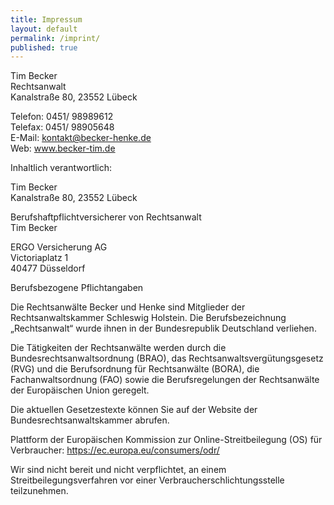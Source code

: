 ```yaml
---
title: Impressum
layout: default
permalink: /imprint/
published: true
---
```


Tim Becker\
Rechtsanwalt\
Kanalstraße 80, 23552 Lübeck

Telefon: 0451/ 98989612\
Telefax: 0451/ 98905648\
E-Mail: kontakt@becker-henke.de\
Web: www.becker-tim.de

Inhaltlich verantwortlich:

Tim Becker\
Kanalstraße 80, 23552 Lübeck

Berufshaftpflichtversicherer von Rechtsanwalt\
Tim Becker

ERGO Versicherung AG\
Victoriaplatz 1\
40477 Düsseldorf

Berufsbezogene Pflichtangaben

Die Rechtsanwälte Becker und Henke sind Mitglieder der Rechtsanwaltskammer Schleswig Holstein. Die Berufsbezeichnung „Rechtsanwalt“ wurde ihnen in der Bundesrepublik Deutschland verliehen.

Die Tätigkeiten der Rechtsanwälte werden durch die Bundesrechtsanwaltsordnung (BRAO), das Rechtsanwaltsvergütungsgesetz (RVG) und die Berufsordnung für Rechtsanwälte (BORA), die Fachanwaltsordnung (FAO) sowie die Berufsregelungen der Rechtsanwälte der Europäischen Union geregelt.

Die aktuellen Gesetzestexte können Sie auf der Website der Bundesrechtsanwaltskammer abrufen.

Plattform der Europäischen Kommission zur Online-Streitbeilegung (OS) für Verbraucher: <https://ec.europa.eu/consumers/odr/>

Wir sind nicht bereit und nicht verpflichtet, an einem Streitbeilegungsverfahren vor einer Verbraucherschlichtungsstelle teilzunehmen.